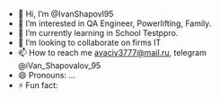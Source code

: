 - 👋 Hi, I’m @IvanShapovl95
- 👀 I’m interested in QA Engineer, Powerlifting, Family.
- 🌱 I’m currently learning in School Testppro.
- 💞️ I’m looking to collaborate on firms IT
- 📫 How to reach me avaciy3777@mail.ru, telegram @iVan_Shapovalov_95
- 😄 Pronouns: ...
- ⚡ Fun fact: 

<!---
IvanShapovl95/IvanShapovl95 is a ✨ special ✨ repository because its `README.md` (this file) appears on your GitHub profile.
You can click the Preview link to take a look at your changes.
--->
